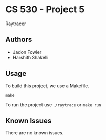 # CS 530 - Project 5

Raytracer

## Authors

- Jadon Fowler
- Harshith Shakelli
 
## Usage

To build this project, we use a Makefile.
```
make
```

To run the project use `./raytrace` or `make run`

## Known Issues

There are no known issues.
